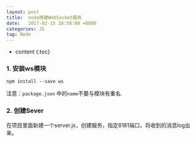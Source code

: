 ```yaml
---
layout: post
title:  node搭建WebSocket服务
date:   2017-02-15 20:58:00 +0800
categories: JS
tag: Node
---
```


* content
{:toc}

### 1. 安装ws模块

	npm install --save ws

注意：`package.json` 中的`name`不要与模块有重名.

### 2. 创建Sever

在项目里面新建一个server.js，创建服务，指定8181端口，将收到的消息log出来。